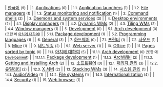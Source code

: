 | [한국어](/index.php/Category:%ED%95%9C%EA%B5%AD%EC%96%B4 "Category:한국어") <small>(9)</small> |
| <small>1.</small> [Applications](/index.php/Category:Applications_(%ED%95%9C%EA%B5%AD%EC%96%B4) "Category:Applications (한국어)") <small>(0)</small> |
| <small>1.1.</small> [Application launchers](/index.php/Category:Application_launchers_(%ED%95%9C%EA%B5%AD%EC%96%B4) "Category:Application launchers (한국어)") <small>(1)</small> |
| <small>1.2.</small> [File managers](/index.php/Category:File_managers_(%ED%95%9C%EA%B5%AD%EC%96%B4) "Category:File managers (한국어)") <small>(1)</small> |
| <small>1.3.</small> [Status monitoring and notification](/index.php/Category:Status_monitoring_and_notification_(%ED%95%9C%EA%B5%AD%EC%96%B4) "Category:Status monitoring and notification (한국어)") <small>(1)</small> |
| <small>2.</small> [Command shells](/index.php/Category:Command_shells_(%ED%95%9C%EA%B5%AD%EC%96%B4) "Category:Command shells (한국어)") <small>(2)</small> |
| <small>3.</small> [Daemons and system services](/index.php/Category:Daemons_and_system_services_(%ED%95%9C%EA%B5%AD%EC%96%B4) "Category:Daemons and system services (한국어)") <small>(3)</small> |
| <small>4.</small> [Desktop environments](/index.php/Category:Desktop_environments_(%ED%95%9C%EA%B5%AD%EC%96%B4) "Category:Desktop environments (한국어)") <small>(2)</small> |
| <small>4.1.</small> [Display managers](/index.php/Category:Display_managers_(%ED%95%9C%EA%B5%AD%EC%96%B4) "Category:Display managers (한국어)") <small>(1)</small> |
| <small>4.2.</small> [Dynamic WMs](/index.php/Category:Dynamic_WMs_(%ED%95%9C%EA%B5%AD%EC%96%B4) "Category:Dynamic WMs (한국어)") <small>(2)</small> |
| <small>4.3.</small> [Tiling WMs](/index.php/Category:Tiling_WMs_(%ED%95%9C%EA%B5%AD%EC%96%B4) "Category:Tiling WMs (한국어)") <small>(2)</small> |
| <small>4.4.</small> [Window managers](/index.php/Category:Window_managers_(%ED%95%9C%EA%B5%AD%EC%96%B4) "Category:Window managers (한국어)") <small>(1)</small> |
| <small>5.</small> [Development](/index.php/Category:Development_(%ED%95%9C%EA%B5%AD%EC%96%B4) "Category:Development (한국어)") <small>(0)</small> |
| <small>5.1.</small> [Arch development](/index.php/Category:Arch_development_(%ED%95%9C%EA%B5%AD%EC%96%B4) "Category:Arch development (한국어)") <small>(0) (또한 에 [아치에 대하여](/index.php/Category:About_Arch_(%ED%95%9C%EA%B5%AD%EC%96%B4) "Category:About Arch (한국어)"))</small> |
| <small>5.1.1.</small> [Package development](/index.php/Category:Package_development_(%ED%95%9C%EA%B5%AD%EC%96%B4) "Category:Package development (한국어)") <small>(1)</small> |
| <small>5.2.</small> [Programming languages](/index.php/Category:Programming_languages_(%ED%95%9C%EA%B5%AD%EC%96%B4) "Category:Programming languages (한국어)") <small>(1)</small> |
| <small>6.</small> [General](/index.php/Category:General_(%ED%95%9C%EA%B5%AD%EC%96%B4) "Category:General (한국어)") <small>(3)</small> |
| <small>7.</small> [하드웨어](/index.php/Category:Hardware_(%ED%95%9C%EA%B5%AD%EC%96%B4) "Category:Hardware (한국어)") <small>(0)</small> |
| <small>7.1.</small> [프린터](/index.php/Category:Printers_(%ED%95%9C%EA%B5%AD%EC%96%B4) "Category:Printers (한국어)") <small>(1)</small> |
| <small>7.2.</small> [사운드](/index.php/Category:Sound_(%ED%95%9C%EA%B5%AD%EC%96%B4) "Category:Sound (한국어)") <small>(1)</small> |
| <small>8.</small> [Mice](/index.php/Category:Mice_(%ED%95%9C%EA%B5%AD%EC%96%B4) "Category:Mice (한국어)") <small>(1)</small> |
| <small>9.</small> [네트워킹](/index.php/Category:Networking_(%ED%95%9C%EA%B5%AD%EC%96%B4) "Category:Networking (한국어)") <small>(2)</small> |
| <small>9.1.</small> [Web server](/index.php/Category:Web_server_(%ED%95%9C%EA%B5%AD%EC%96%B4) "Category:Web server (한국어)") <small>(1)</small> |
| <small>10.</small> [Office](/index.php/Category:Office_(%ED%95%9C%EA%B5%AD%EC%96%B4) "Category:Office (한국어)") <small>(1)</small> |
| <small>11.</small> [Pages sorted by topic](/index.php/Category:Pages_sorted_by_topic_(%ED%95%9C%EA%B5%AD%EC%96%B4) "Category:Pages sorted by topic (한국어)") <small>(0)</small> |
| <small>11.1.</small> [아치에 대하여](/index.php/Category:About_Arch_(%ED%95%9C%EA%B5%AD%EC%96%B4) "Category:About Arch (한국어)") <small>(5)</small> |
| <small>11.1.1.</small> [Arch development](/index.php/Category:Arch_development_(%ED%95%9C%EA%B5%AD%EC%96%B4) "Category:Arch development (한국어)") <small>(0) (또한 에 [Development](/index.php/Category:Development_(%ED%95%9C%EA%B5%AD%EC%96%B4) "Category:Development (한국어)"))</small> |
| <small>11.1.1.1.</small> [Package development](/index.php/Category:Package_development_(%ED%95%9C%EA%B5%AD%EC%96%B4) "Category:Package development (한국어)") <small>(1)</small> |
| <small>11.1.2.</small> [ArchWiki](/index.php/Category:ArchWiki_(%ED%95%9C%EA%B5%AD%EC%96%B4) "Category:ArchWiki (한국어)") <small>(2)</small> |
| <small>11.1.3.</small> [Getting and installing Arch](/index.php/Category:Getting_and_installing_Arch_(%ED%95%9C%EA%B5%AD%EC%96%B4) "Category:Getting and installing Arch (한국어)") <small>(2)</small> |
| <small>12.</small> [소프트웨어](/index.php/Category:Software_(%ED%95%9C%EA%B5%AD%EC%96%B4) "Category:Software (한국어)") <small>(0)</small> |
| <small>12.1.</small> [패키지 관리](/index.php/Category:Package_management_(%ED%95%9C%EA%B5%AD%EC%96%B4) "Category:Package management (한국어)") <small>(3)</small> |
| <small>12.2.</small> [유틸리티](/index.php/Category:Utilities_(%ED%95%9C%EA%B5%AD%EC%96%B4) "Category:Utilities (한국어)") <small>(2)</small> |
| <small>12.3.</small> [X 서버](/index.php/Category:X_server_(%ED%95%9C%EA%B5%AD%EC%96%B4) "Category:X server (한국어)") <small>(2)</small> |
| <small>13.</small> [Stacking WMs](/index.php/Category:Stacking_WMs_(%ED%95%9C%EA%B5%AD%EC%96%B4) "Category:Stacking WMs (한국어)") <small>(3)</small> |
| <small>14.</small> [시스템 관리](/index.php/Category:System_administration_(%ED%95%9C%EA%B5%AD%EC%96%B4) "Category:System administration (한국어)") <small>(1)</small> |
| <small>14.1.</small> [Audio/Video](/index.php/Category:Audio/Video_(%ED%95%9C%EA%B5%AD%EC%96%B4) "Category:Audio/Video (한국어)") <small>(1)</small> |
| <small>14.2.</small> [File systems](/index.php/Category:File_systems_(%ED%95%9C%EA%B5%AD%EC%96%B4) "Category:File systems (한국어)") <small>(1)</small> |
| <small>14.3.</small> [Internationalization](/index.php/Category:Internationalization_(%ED%95%9C%EA%B5%AD%EC%96%B4) "Category:Internationalization (한국어)") <small>(4)</small> |
| <small>14.4.</small> [Security](/index.php/Category:Security_(%ED%95%9C%EA%B5%AD%EC%96%B4) "Category:Security (한국어)") <small>(1)</small> |
| <small>15.</small> [Web browser](/index.php/Category:Web_browser_(%ED%95%9C%EA%B5%AD%EC%96%B4) "Category:Web browser (한국어)") <small>(1)</small> |
